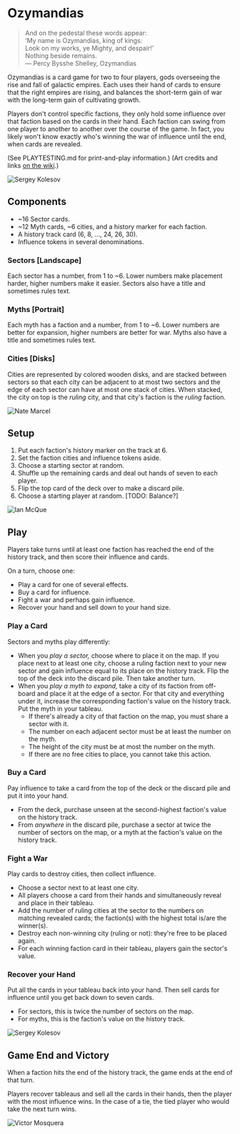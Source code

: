 # Ozymandias
> And on the pedestal these words appear:  
> ’My name is Ozymandias, king of kings:  
> Look on my works, ye Mighty, and despair!’  
> Nothing beside remains.  
> — Percy Bysshe Shelley, Ozymandias

Ozymandias is a card game for two to four players, gods overseeing the rise and
fall of galactic empires. Each uses their hand of cards to ensure that the
right empires are rising, and balances the short-term gain of war with the
long-term gain of cultivating growth.

Players don't control specific factions, they only hold some influence over
that faction based on the cards in their hand. Each faction can swing from one
player to another to another over the course of the game. In fact, you likely
won't know exactly who's winning the war of influence until the end, when cards
are revealed.

(See PLAYTESTING.md for print-and-play information.)
(Art credits and links [on the wiki](https://github.com/blinks/ozymandias/wiki).)

![Sergey Kolesov](https://camo.githubusercontent.com/f511cda35cc1bf6888a94062e1dd84f19e65b385/68747470733a2f2f7062732e7477696d672e636f6d2f6d656469612f4333375850725757494145307245352e6a7067)

## Components
- ~16 Sector cards.
- ~12 Myth cards, ~6 cities, and a history marker for each faction.
- A history track card (6, 8, ..., 24, 26, 30).
- Influence tokens in several denominations.

### Sectors [Landscape]
Each sector has a number, from 1 to ~6. Lower numbers make placement harder,
higher numbers make it easier. Sectors also have a title and sometimes rules
text.

### Myths [Portrait]
Each myth has a faction and a number, from 1 to ~6. Lower numbers are better
for expansion, higher numbers are better for war. Myths also have a title and
sometimes rules text.

### Cities [Disks]
Cities are represented by colored wooden disks, and are stacked between sectors
so that each city can be adjacent to at most two sectors and the edge of each
sector can have at most one stack of cities. When stacked, the city on top is
the _ruling_ city, and that city's faction is the _ruling_ faction.

![Nate Marcel](https://camo.githubusercontent.com/0ed4c7dda939eefe38cd659dd866ed62bad31b86/68747470733a2f2f312e62702e626c6f6773706f742e636f6d2f2d77434754474e436b4663512f574f30565a2d52373659492f41414141414141415173592f53635a5843596f6f6e56304b486c374f7361493468394f564c4e53477864706b67434c63422f73313630302f6465736572742d6e696768742d74696e792d6c616e6473636170652e6a7067)

## Setup
1. Put each faction's history marker on the track at 6.
2. Set the faction cities and influence tokens aside.
3. Choose a starting sector at random.
4. Shuffle up the remaining cards and deal out hands of seven to each player.
5. Flip the top card of the deck over to make a discard pile.
6. Choose a starting player at random. [TODO: Balance?]

![Ian McQue](https://camo.githubusercontent.com/786d55c10b6c9ced8f6295d823045da7e767ff47/68747470733a2f2f7062732e7477696d672e636f6d2f6d656469612f4333314b467774574d4141376d65742e6a7067)

## Play
Players take turns until at least one faction has reached the end of the
history track, and then score their influence and cards.

On a turn, choose one:

- Play a card for one of several effects.
- Buy a card for influence.
- Fight a war and perhaps gain influence.
- Recover your hand and sell down to your hand size.

### Play a Card
Sectors and myths play differently:

- When you *play a sector,* choose where to place it on the map. If you place
  next to at least one city, choose a ruling faction next to your new sector
  and gain influence equal to its place on the history track. Flip the top of
  the deck into the discard pile. Then take another turn.
- When you *play a myth to expand,* take a city of its faction from off-board
  and place it at the edge of a sector. For that city and everything under it,
  increase the corresponding faction's value on the history track. Put the myth
  in your tableau.
  - If there's already a city of that faction on the map, you must share a
    sector with it.
  - The number on each adjacent sector must be at least the number on the myth.
  - The height of the city must be at most the number on the myth.
  - If there are no free cities to place, you cannot take this action.

### Buy a Card
Pay influence to take a card from the top of the deck or the discard pile and
put it into your hand.

- From the deck, purchase unseen at the second-highest faction's value on the
  history track.
- From _anywhere_ in the discard pile, purchase a sector at twice the number of
  sectors on the map, or a myth at the faction's value on the history track.

### Fight a War
Play cards to destroy cities, then collect influence.

- Choose a sector next to at least one city.
- All players choose a card from their hands and simultaneously reveal and
  place in their tableau.
- Add the number of ruling cities at the sector to the numbers on matching
  revealed cards; the faction(s) with the highest total is/are the winner(s).
- Destroy each non-winning city (ruling or not): they're free to be placed again.
- For each winning faction card in their tableau, players gain the sector's
  value.

### Recover your Hand
Put all the cards in your tableau back into your hand. Then sell cards for
influence until you get back down to seven cards.

- For sectors, this is twice the number of sectors on the map.
- For myths, this is the faction's value on the history track.

![Sergey Kolesov](https://camo.githubusercontent.com/be60e6c36aaace972918c0cdb6e51ea7a063261a/68747470733a2f2f7062732e7477696d672e636f6d2f6d656469612f433337584f306457514141636b48632e6a7067)

## Game End and Victory
When a faction hits the end of the history track, the game ends at the end of
that turn.

Players recover tableaus and sell all the cards in their hands, then the player
with the most influence wins. In the case of a tie, the tied player who would
take the next turn wins.

![Victor Mosquera](https://camo.githubusercontent.com/72edbdc675924826863c50e42de0b7be3a0da0f8/68747470733a2f2f7062732e7477696d672e636f6d2f6d656469612f43374a63657855586b4155716f6f7a2e6a7067)
